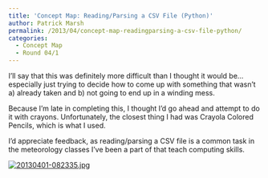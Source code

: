 ```yaml
---
title: 'Concept Map: Reading/Parsing a CSV File (Python)'
author: Patrick Marsh
permalink: /2013/04/concept-map-readingparsing-a-csv-file-python/
categories:
  - Concept Map
  - Round 04/1
---
```

I&#8217;ll say that this was definitely more difficult than I thought it would be&#8230;especially just trying to decide how to come up with something that wasn&#8217;t a) already taken and b) not going to end up in a winding mess.

Because I&#8217;m late in completing this, I thought I&#8217;d go ahead and attempt to do it with crayons. Unfortunately, the closest thing I had was Crayola Colored Pencils, which is what I used.

I&#8217;d appreciate feedback, as reading/parsing a CSV file is a common task in the meteorology classes I&#8217;ve been a part of that teach computing skills.

[<img src="http://teaching.software-carpentry.org/wp-content/uploads/2013/04/20130401-082335.jpg" alt="20130401-082335.jpg" class="alignnone size-full" />][1]

 [1]: http://teaching.software-carpentry.org/wp-content/uploads/2013/04/20130401-082335.jpg
